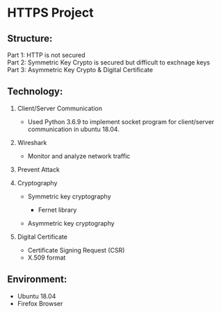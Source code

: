 # HTTPS Project

## Structure:
Part 1: HTTP is not secured<br>
Part 2: Symmetric Key Crypto is secured but difficult to exchnage keys<br>
Part 3: Asymmetric Key Crypto & Digital Certificate<br>

## Technology:
1. Client/Server Communication
    - Used Python 3.6.9 to implement socket program for client/server communication in ubuntu 18.04.

2. Wireshark
    - Monitor and analyze network traffic
    
3. Prevent Attack

4. Cryptography
    - Symmetric key cryptography
        - Fernet library
    
    - Asymmetric key cryptography
       
5. Digital Certificate
    - Certificate Signing Request (CSR) 
    - X.509 format
    
## Environment: 
- Ubuntu 18.04
- Firefox Browser
